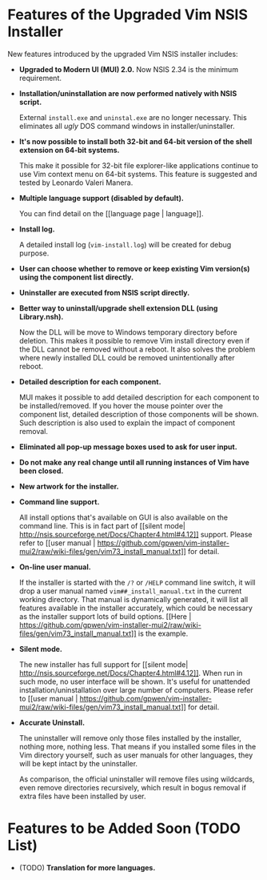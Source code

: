 # Features of the Upgraded Vim NSIS Installer

New features introduced by the upgraded Vim NSIS installer includes:

*   **Upgraded to Modern UI (MUI) 2.0.**  Now NSIS 2.34 is the minimum
    requirement.

*   **Installation/uninstallation are now performed natively with NSIS
    script.**

    External `install.exe` and `uninstal.exe` are no longer necessary.  This
    eliminates all _ugly_ DOS command windows in installer/uninstaller.

*   **It's now possible to install both 32-bit and 64-bit version of the shell
    extension on 64-bit systems.**

    This make it possible for 32-bit file explorer-like applications continue
    to use Vim context menu on 64-bit systems.  This feature is suggested and
    tested by Leonardo Valeri Manera.

*   **Multiple language support (disabled by default).**

    You can find detail on the [[language page | language]].

*   **Install log.**

    A detailed install log (`vim-install.log`) will be created for debug
    purpose.

*   **User can choose whether to remove or keep existing Vim version(s) using
    the component list directly.**

*   **Uninstaller are executed from NSIS script directly.**

*   **Better way to uninstall/upgrade shell extension DLL (using
    Library.nsh).**

    Now the DLL will be move to Windows temporary directory before deletion.
    This makes it possible to remove Vim install directory even if the DLL
    cannot be removed without a reboot.  It also solves the problem where
    newly installed DLL could be removed unintentionally after reboot.

*   **Detailed description for each component.**

    MUI makes it possible to add detailed description for each component to be
    installed/removed.  If you hover the mouse pointer over the component
    list, detailed description of those components will be shown.  Such
    description is also used to explain the impact of component removal.

*   **Eliminated all pop-up message boxes used to ask for user input.**

*   **Do not make any real change until all running instances of Vim have been
    closed.**

*   **New artwork for the installer.**

*   **Command line support.**

    All install options that's available on GUI is also available on the
    command line.  This is in fact part of [[silent mode|
    http://nsis.sourceforge.net/Docs/Chapter4.html#4.12]] support.  Please
    refer to [[user manual |
    https://github.com/gpwen/vim-installer-mui2/raw/wiki-files/gen/vim73_install_manual.txt]]
    for detail.

*   **On-line user manual.**

    If the installer is started with the `/?` or `/HELP` command line switch,
    it will drop a user manual named `vim##_install_manual.txt` in the current
    working directory.  That manual is dynamically generated, it will list all
    features available in the installer accurately, which could be necessary
    as the installer support lots of build options.  [[Here |
    https://github.com/gpwen/vim-installer-mui2/raw/wiki-files/gen/vim73_install_manual.txt]]
    is the example.

*   **Silent mode.**

    The new installer has full support for [[silent mode|
    http://nsis.sourceforge.net/Docs/Chapter4.html#4.12]].  When run in such
    mode, no user interface will be shown.  It's useful for unattended
    installation/uninstallation over large number of computers.  Please refer
    to [[user manual |
    https://github.com/gpwen/vim-installer-mui2/raw/wiki-files/gen/vim73_install_manual.txt]]
    for detail.

*   **Accurate Uninstall.**

    The uninstaller will remove only those files installed by the installer,
    nothing more, nothing less.  That means if you installed some files in the
    Vim directory yourself, such as user manuals for other languages, they
    will be kept intact by the uninstaller.

    As comparison, the official uninstaller will remove files using wildcards,
    even remove directories recursively, which result in bogus removal if
    extra files have been installed by user.

# Features to be Added Soon (TODO List)

*   (TODO) **Translation for more languages.**
